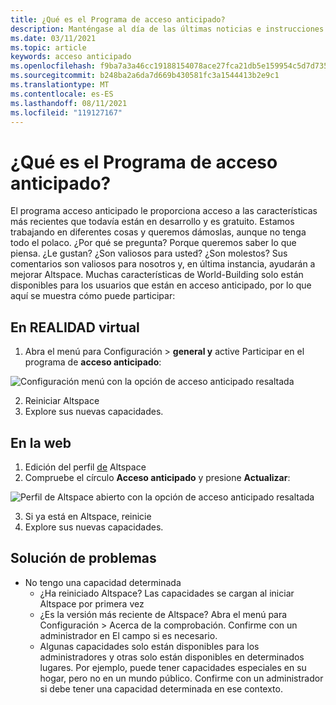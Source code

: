 ```yaml
---
title: ¿Qué es el Programa de acceso anticipado?
description: Manténgase al día de las últimas noticias e instrucciones para unirse al programa de acceso anticipado AltspaceVR.
ms.date: 03/11/2021
ms.topic: article
keywords: acceso anticipado
ms.openlocfilehash: f9ba7a3a46cc19188154078ace27fca21db5e159954c5d7d7356f666048d6ec9
ms.sourcegitcommit: b248ba2a6da7d669b430581fc3a1544413b2e9c1
ms.translationtype: MT
ms.contentlocale: es-ES
ms.lasthandoff: 08/11/2021
ms.locfileid: "119127167"
---
```

# <a name="what-is-the-early-access-program"></a>¿Qué es el Programa de acceso anticipado?

El programa acceso anticipado le proporciona acceso a las características más recientes que todavía están en desarrollo y es gratuito. Estamos trabajando en diferentes cosas y queremos dámoslas, aunque no tenga todo el polaco. ¿Por qué se pregunta? Porque queremos saber lo que piensa. ¿Le gustan? ¿Son valiosos para usted? ¿Son molestos? Sus comentarios son valiosos para nosotros y, en última instancia, ayudarán a mejorar Altspace. Muchas características de World-Building solo están disponibles para los usuarios que están en acceso anticipado, por lo que aquí se muestra cómo puede participar:

## <a name="in-vr"></a>En REALIDAD virtual

1. Abra el menú para Configuración > **general y** active Participar en el programa de **acceso anticipado**:

![Configuración menú con la opción de acceso anticipado resaltada](images/early-access-img-01.png)

2. Reiniciar Altspace
3. Explore sus nuevas capacidades.

## <a name="on-the-web"></a>En la web

1. Edición del perfil [de](https://account.altvr.com/users/sign_in) Altspace
2. Compruebe el círculo **Acceso anticipado** y presione **Actualizar**:

![Perfil de Altspace abierto con la opción de acceso anticipado resaltada](images/early-access-img-02.png)

3. Si ya está en Altspace, reinicie
4. Explore sus nuevas capacidades.

## <a name="troubleshooting"></a>Solución de problemas

* No tengo una capacidad determinada
    * ¿Ha reiniciado Altspace? Las capacidades se cargan al iniciar Altspace por primera vez
    * ¿Es la versión más reciente de Altspace? Abra el menú para Configuración > Acerca de la comprobación. Confirme con un administrador en El campo si es necesario.
    * Algunas capacidades solo están disponibles para los administradores y otras solo están disponibles en determinados lugares. Por ejemplo, puede tener capacidades especiales en su hogar, pero no en un mundo público. Confirme con un administrador si debe tener una capacidad determinada en ese contexto.